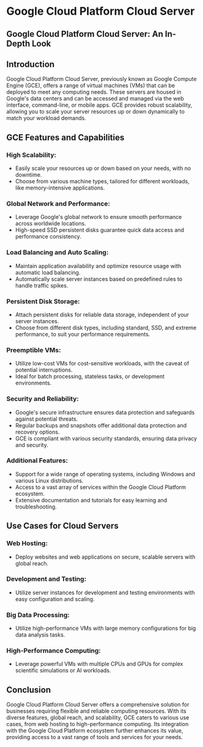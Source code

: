 # Google Cloud Platform Cloud Server
## Google Cloud Platform Cloud Server: An In-Depth Look

## Introduction

Google Cloud Platform Cloud Server, previously known as Google Compute Engine (GCE), offers a range of virtual machines (VMs) that can be deployed to meet any computing needs. These servers are housed in Google's data centers and can be accessed and managed via the web interface, command-line, or mobile apps. GCE provides robust scalability, allowing you to scale your server resources up or down dynamically to match your workload demands.

## GCE Features and Capabilities

### High Scalability:

- Easily scale your resources up or down based on your needs, with no downtime.
- Choose from various machine types, tailored for different workloads, like memory-intensive applications.


### Global Network and Performance:

- Leverage Google's global network to ensure smooth performance across worldwide locations.
- High-speed SSD persistent disks guarantee quick data access and performance consistency.

### Load Balancing and Auto Scaling:

- Maintain application availability and optimize resource usage with automatic load balancing.
- Automatically scale server instances based on predefined rules to handle traffic spikes.

### Persistent Disk Storage:

- Attach persistent disks for reliable data storage, independent of your server instances.
- Choose from different disk types, including standard, SSD, and extreme performance, to suit your performance requirements.

### Preemptible VMs:

- Utilize low-cost VMs for cost-sensitive workloads, with the caveat of potential interruptions.
- Ideal for batch processing, stateless tasks, or development environments.

### Security and Reliability:

- Google's secure infrastructure ensures data protection and safeguards against potential threats.
- Regular backups and snapshots offer additional data protection and recovery options.
- GCE is compliant with various security standards, ensuring data privacy and security.

### Additional Features:

- Support for a wide range of operating systems, including Windows and various Linux distributions.
- Access to a vast array of services within the Google Cloud Platform ecosystem.
- Extensive documentation and tutorials for easy learning and troubleshooting.


## Use Cases for Cloud Servers

### Web Hosting:

- Deploy websites and web applications on secure, scalable servers with global reach.

### Development and Testing:

- Utilize server instances for development and testing environments with easy configuration and scaling.

### Big Data Processing:

- Utilize high-performance VMs with large memory configurations for big data analysis tasks.

### High-Performance Computing:

- Leverage powerful VMs with multiple CPUs and GPUs for complex scientific simulations or AI workloads.


 ## Conclusion

Google Cloud Platform Cloud Server offers a comprehensive solution for businesses requiring flexible and reliable computing resources. With its diverse features, global reach, and scalability, GCE caters to various use cases, from web hosting to high-performance computing. Its integration with the Google Cloud Platform ecosystem further enhances its value, providing access to a vast range of tools and services for your needs.
